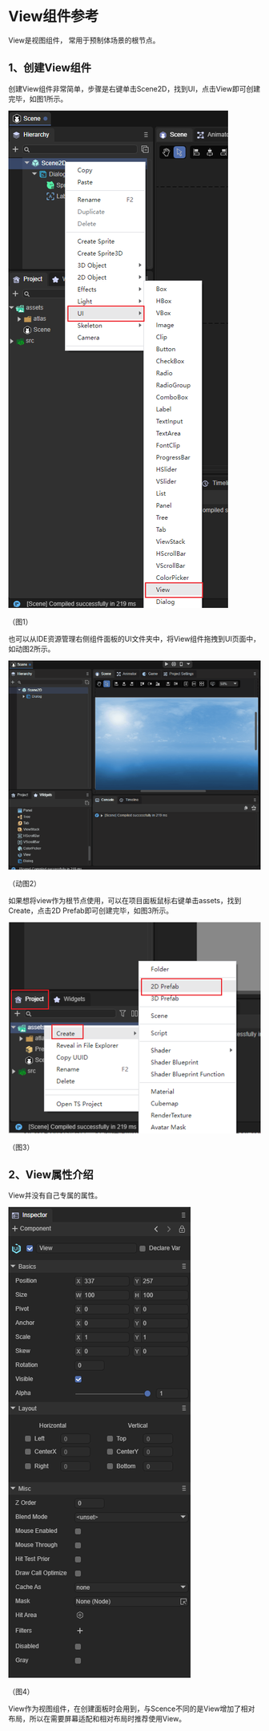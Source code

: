 # View组件参考

View是视图组件， 常用于预制体场景的根节点。



## 1、创建View组件

创建View组件非常简单，步骤是右键单击Scene2D，找到UI，点击View即可创建完毕，如图1所示。

![](img/1.png) 

（图1）

也可以从IDE资源管理右侧组件面板的UI文件夹中，将View组件拖拽到UI页面中，如动图2所示。

![](img/2.gif) 

（动图2）

如果想将view作为根节点使用，可以在项目面板鼠标右键单击assets，找到Create，点击2D Prefab即可创建完毕，如图3所示。

![](img/3.png) 

（图3）

## 2、View属性介绍

View并没有自己专属的属性。

![](img/4.png) 

（图4）

View作为视图组件，在创建面板时会用到，与Scence不同的是View增加了相对布局，所以在需要屏幕适配和相对布局时推荐使用View。

